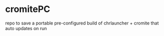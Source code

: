 # cromitePC
repo to save a portable pre-configured build of chrlauncher + cromite that auto updates on run

